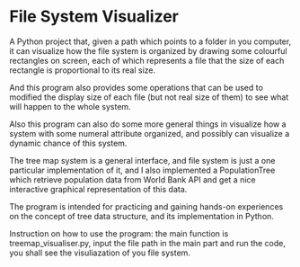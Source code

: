 # File System Visualizer

A Python project that, given a path which points to a folder in you computer, it can visualize how the file system is organized by drawing some colourful rectangles on screen, 
each of which represents a file that the size of each rectangle is proportional to its real size.

And this program also provides some operations that can be used to modified the display size of each file (but not real size of them) to see what will happen to the whole system.

Also this program can also do some more general things in visualize how a system with some numeral attribute organized, and possibly can visualize a dynamic chance of this system. 

The tree map system is a general interface, and file system is just a one particular implementation of it, and I also implemented a PopulationTree which retrieve population data from World Bank API and get a nice interactive graphical representation of this data.

The program is intended for practicing and gaining hands-on experiences on the concept of tree data structure, and its implementation in Python.

Instruction on how to use the program: 
the main function is treemap_visualiser.py, input the file path in the main part and run the code, you shall see the visuliazation of you file system.